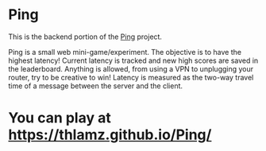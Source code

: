 # Ping
This is the backend portion of the [Ping](https://github.com/Thlamz/Ping) project.

Ping is a small web mini-game/experiment. The objective is to have the highest latency! Current latency is tracked and new high scores are saved in the leaderboard. Anything is allowed, from using a VPN to unplugging your router, try to be creative to win! Latency is measured as the two-way travel time of a message between the server and the client.

# You can play at https://thlamz.github.io/Ping/
